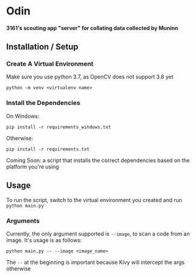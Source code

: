 # Odin

#### 3161's scouting app "server" for collating data collected by Muninn


## Installation / Setup

### Create A Virtual Environment

Make sure you use python 3.7, as OpenCV does not support 3.8 yet

`python -m venv <virtualenv name>`

### Install the Dependencies

On Windows:

`pip install -r requirements_windows.txt`

Otherwise:

`pip install -r requirements.txt`

Coming Soon: a script that installs the correct dependencies based on the platform you're using

## Usage 
To run the script, switch to the virtual environment you created and run `python main.py`

### Arguments
Currently, the only argument supported is `--image`, to scan a code from an image. It's usage is as follows:
```
python main.py -- --image <image_name>
```

The `--` at the beginning is important because Kivy will intercept the args otherwise
